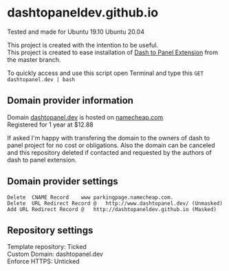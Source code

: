 # dashtopaneldev.github.io

Tested and made for Ubuntu 19.10 Ubuntu 20.04  

This project is created with the intention to be useful.  
This project is created to ease installation of [Dash to Panel Extension](https://github.com/home-sweet-gnome/dash-to-panel) from the master branch.

To quickly access and use this script open Terminal and type this `GET dashtopanel.dev | bash`


## Domain provider information
Domain [dashtopanel.dev](dashtopanel.dev) is hosted on [namecheap.com](namecheap.com)  
Registered for 1 year at $12.88  

If asked I'm happy with transfering the domain to the owners of dash to panel project for no cost or obligations.
Also the domain can be canceled and this repository deleted if contacted and requested by the authors of dash to panel extension.

## Domain provider settings
```
Delete	CNAME Record	www	parkingpage.namecheap.com.
Delete	URL Redirect Record	@	http://www.dashtopanel.dev/	(Unmasked)
Add	URL Redirect Record	@	http://dashtopaneldev.github.io (Masked)
```

## Repository settings
Template repository: Ticked  
Custom Domain: dashtopanel.dev  
Enforce HTTPS: Unticked  
